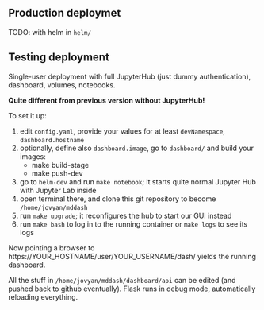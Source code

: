 ## Production deploymet

TODO: with helm in `helm/`

## Testing deployment

Single-user deployment with full JupyterHub (just dummy authentication), dashboard, volumes, notebooks.

**Quite different from previous version without JupyterHub!**

To set it up:
1. edit `config.yaml`, provide your values for at least `devNamespace`, `dashboard.hostname`
2. optionally, define also `dashboard.image`, go to `dashboard/` and build your images:
   - make build-stage
   - make push-dev
3. go to `helm-dev` and run `make notebook`; it starts quite normal Jupyter Hub with Jupyter Lab inside
4. open terminal there, and clone this git repository to become `/home/jovyan/mddash`
5. run `make upgrade`; it reconfigures the hub to start our GUI instead
7. run `make bash` to log in to the running container or `make logs` to see its logs

Now pointing a browser to https://YOUR_HOSTNAME/user/YOUR_USERNAME/dash/ yields the running dashboard.

All the stuff in `/home/jovyan/mddash/dashboard/api` can be edited (and pushed back to github eventually). Flask runs in debug mode, automatically reloading everything. 


 
